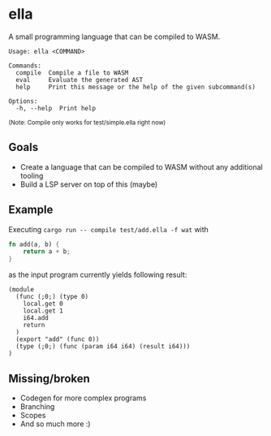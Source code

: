 # ella

A small programming language that can be compiled to WASM.

```
Usage: ella <COMMAND>

Commands:
  compile  Compile a file to WASM
  eval     Evaluate the generated AST
  help     Print this message or the help of the given subcommand(s)

Options:
  -h, --help  Print help
```
<sub>(Note: Compile only works for test/simple.ella right now)</sub>

## Goals

* Create a language that can be compiled to WASM without any additional tooling
* Build a LSP server on top of this (maybe)

## Example

Executing `cargo run -- compile test/add.ella -f wat` with

```rust
fn add(a, b) {
    return a + b;
}
```

as the input program currently yields following result:

```wasm
(module
  (func (;0;) (type 0)
    local.get 0
    local.get 1
    i64.add
    return
  )
  (export "add" (func 0))
  (type (;0;) (func (param i64 i64) (result i64)))
)
```

## Missing/broken

* Codegen for more complex programs
* Branching
* Scopes
* And so much more :)
